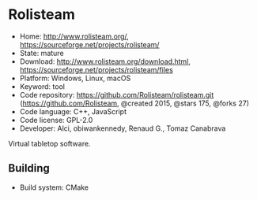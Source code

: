 # Rolisteam

- Home: http://www.rolisteam.org/, https://sourceforge.net/projects/rolisteam/
- State: mature
- Download: http://www.rolisteam.org/download.html, https://sourceforge.net/projects/rolisteam/files
- Platform: Windows, Linux, macOS
- Keyword: tool
- Code repository: https://github.com/Rolisteam/rolisteam.git (https://github.com/Rolisteam, @created 2015, @stars 175, @forks 27)
- Code language: C++, JavaScript
- Code license: GPL-2.0
- Developer: Alci, obiwankennedy, Renaud G., Tomaz Canabrava

Virtual tabletop software.

## Building

- Build system: CMake

